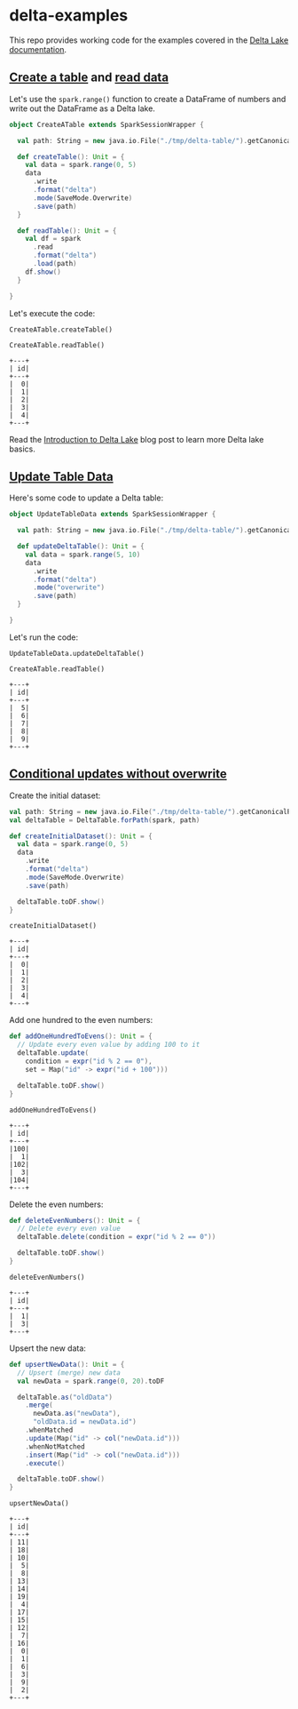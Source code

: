 # delta-examples

This repo provides working code for the examples covered in the [Delta Lake documentation](https://docs.delta.io/latest/index.html).

## [Create a table](https://docs.delta.io/latest/quick-start.html#create-a-table) and [read data](https://docs.delta.io/latest/quick-start.html#read-data)

Let's use the `spark.range()` function to create a DataFrame of numbers and write out the DataFrame as a Delta lake.

```scala
object CreateATable extends SparkSessionWrapper {

  val path: String = new java.io.File("./tmp/delta-table/").getCanonicalPath

  def createTable(): Unit = {
    val data = spark.range(0, 5)
    data
      .write
      .format("delta")
      .mode(SaveMode.Overwrite)
      .save(path)
  }

  def readTable(): Unit = {
    val df = spark
      .read
      .format("delta")
      .load(path)
    df.show()
  }

}
```

Let's execute the code:

```
CreateATable.createTable()

CreateATable.readTable()

+---+
| id|
+---+
|  0|
|  1|
|  2|
|  3|
|  4|
+---+
```

Read the [Introduction to Delta Lake](https://mungingdata.com/delta-lake/introduction-time-travel/) blog post to learn more Delta lake basics.

## [Update Table Data](https://docs.delta.io/latest/quick-start.html#update-table-data)

Here's some code to update a Delta table:

```scala
object UpdateTableData extends SparkSessionWrapper {

  val path: String = new java.io.File("./tmp/delta-table/").getCanonicalPath

  def updateDeltaTable(): Unit = {
    val data = spark.range(5, 10)
    data
      .write
      .format("delta")
      .mode("overwrite")
      .save(path)
  }

}
```

Let's run the code:

```aidl
UpdateTableData.updateDeltaTable()

CreateATable.readTable()

+---+
| id|
+---+
|  5|
|  6|
|  7|
|  8|
|  9|
+---+
```

## [Conditional updates without overwrite](https://docs.delta.io/latest/quick-start.html#conditional-update-without-overwrite)

Create the initial dataset:

```scala
val path: String = new java.io.File("./tmp/delta-table/").getCanonicalPath
val deltaTable = DeltaTable.forPath(spark, path)

def createInitialDataset(): Unit = {
  val data = spark.range(0, 5)
  data
    .write
    .format("delta")
    .mode(SaveMode.Overwrite)
    .save(path)

  deltaTable.toDF.show()
}
```

```aidl
createInitialDataset()

+---+
| id|
+---+
|  0|
|  1|
|  2|
|  3|
|  4|
+---+
```

Add one hundred to the even numbers:

```scala
def addOneHundredToEvens(): Unit = {
  // Update every even value by adding 100 to it
  deltaTable.update(
    condition = expr("id % 2 == 0"),
    set = Map("id" -> expr("id + 100")))

  deltaTable.toDF.show()
}
```

```aidl
addOneHundredToEvens()

+---+
| id|
+---+
|100|
|  1|
|102|
|  3|
|104|
+---+
```

Delete the even numbers:

```scala
def deleteEvenNumbers(): Unit = {
  // Delete every even value
  deltaTable.delete(condition = expr("id % 2 == 0"))

  deltaTable.toDF.show()
}
```

```aidl
deleteEvenNumbers()

+---+
| id|
+---+
|  1|
|  3|
+---+
```

Upsert the new data:

```scala
def upsertNewData(): Unit = {
  // Upsert (merge) new data
  val newData = spark.range(0, 20).toDF

  deltaTable.as("oldData")
    .merge(
      newData.as("newData"),
      "oldData.id = newData.id")
    .whenMatched
    .update(Map("id" -> col("newData.id")))
    .whenNotMatched
    .insert(Map("id" -> col("newData.id")))
    .execute()

  deltaTable.toDF.show()
}
```

```aidl
upsertNewData()

+---+
| id|
+---+
| 11|
| 18|
| 10|
|  5|
|  8|
| 13|
| 14|
| 19|
|  4|
| 17|
| 15|
| 12|
|  7|
| 16|
|  0|
|  1|
|  6|
|  3|
|  9|
|  2|
+---+
```

